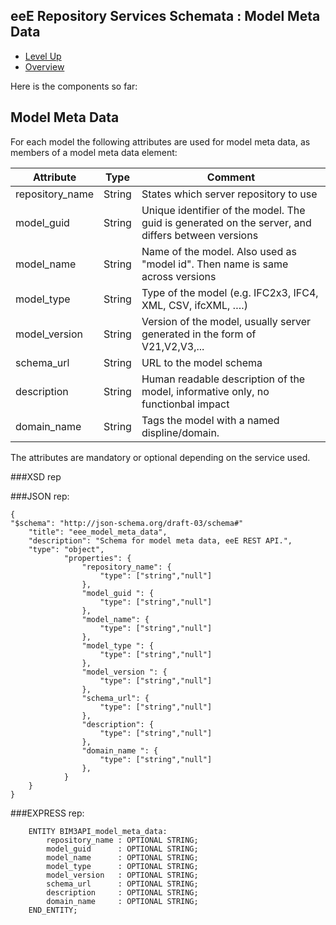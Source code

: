 ## eeE Repository Services Schemata : Model Meta Data ##

* [Level Up](../README.md)
* [Overview](./README.md)

Here is the components so far:

## Model Meta Data

For each model the following attributes are used for model meta data, as members of a model meta data element:
 
 Attribute   | Type | Comment |
-------------|------|---------|
repository_name |String| States which server repository to use
model_guid	 |String|Unique identifier of the model. The guid is generated on the server, and differs between versions
model_name	 |String|Name of the model. Also used as "model id". Then name is same across versions
model_type	 |String|Type of the model (e.g. IFC2x3, IFC4, XML, CSV, ifcXML, ….) 
model_version|String|Version of the model, usually server generated in the form of V21,V2,V3,...
schema_url	 |String|URL to the model schema
description  |String|Human readable description of the model, informative only, no functionbal impact
domain_name  |String|Tags the model with a named displine/domain. 

The attributes are mandatory or optional depending on the service used.


###XSD rep

###JSON rep:

```
{
"$schema": "http://json-schema.org/draft-03/schema#" 
	"title": "eee_model_meta_data",
	"description": "Schema for model meta data, eeE REST API.",
	"type": "object",
			"properties": {
				"repository_name": {
					"type": ["string","null"]
				},
				"model_guid ": {
					"type": ["string","null"]
				},
				"model_name": {
					"type": ["string","null"]
				},
				"model_type ": {
					"type": ["string","null"]
				},
				"model_version ": {
					"type": ["string","null"]
				},
				"schema_url": {
					"type": ["string","null"]
				},
				"description": {
					"type": ["string","null"]
				},
				"domain_name ": {
					"type": ["string","null"]
				},
			}
	}
}
```

###EXPRESS rep:

```
	ENTITY BIM3API_model_meta_data:
		repository_name	: OPTIONAL STRING;
		model_guid 		: OPTIONAL STRING;
		model_name		: OPTIONAL STRING;
		model_type		: OPTIONAL STRING;
		model_version	: OPTIONAL STRING;
		schema_url		: OPTIONAL STRING;
		description		: OPTIONAL STRING;
		domain_name		: OPTIONAL STRING;
	END_ENTITY;
```

